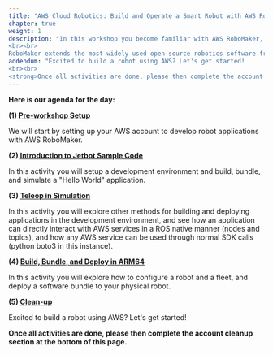 ```yaml
---
title: "AWS Cloud Robotics: Build and Operate a Smart Robot with AWS RoboMaker"
chapter: true
weight: 1
description: "In this workshop you become familiar with AWS RoboMaker, a service that enables you to easily develop, simulate and deploy intelligent robot applications that integrate with AWS services. This includes AWS machine learning services, monitoring services, and analytics services that enable a robot to stream data, navigate, communicate, comprehend, and learn. Today, you will also get hands on with a physical robot (WaveShare Nvidia Jetbot Kit) to learn how to manage and deploy robot applications to production robots using AWS RoboMaker.
<br><br>
RoboMaker extends the most widely used open-source robotics software framework <strong>Robot Operating System</strong>, or <a href='http://www.ros.org'>ROS</a>. Therefore, this workshop will include references to ROS concepts and tools. No previous ROS experience is required, however, if you would like to learn more check out the <a href='http://www.ros.org'>ROS</a>."
addendum: "Excited to build a robot using AWS? Let's get started!
<br><br>
<strong>Once all activities are done, please then complete the account cleanup section at the bottom of this page.</strong>"
---
```


**Here is our agenda for the day:**

**(1) [Pre-workshop Setup](setup/)**

We will start by setting up your AWS account to develop robot applications with AWS RoboMaker. 

**(2) [Introduction to Jetbot Sample Code](develop/)**

In this activity you will setup a development environment and build, bundle, and simulate a "Hello World" application.

**(3) [Teleop in Simulation](simulate/)**

In this activity you will explore other methods for building and deploying applications in the development environment, and see how an application can directly interact with AWS services in a ROS native manner (nodes and topics), and how any AWS service can be used through normal SDK calls (python boto3 in this instance).

**(4) [Build, Bundle, and Deploy in ARM64](build/)**

In this activity you will explore how to configure a robot and a fleet, and deploy a software bundle to your physical robot.

**(5) [Clean-up](cleanup/)**

Excited to build a robot using AWS? Let's get started!

**Once all activities are done, please then complete the account cleanup section at the bottom of this page.**


